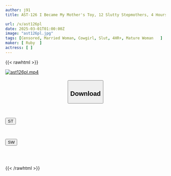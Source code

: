 ```yaml
---
author: j91
title: AST-126 I Became My Mother's Toy, 12 Slutty Stepmothers, 4 Hours Special Collection Vol.6

url: /v/ast126pl
date: 2025-03-01T01:00:00Z
image: "ast126pl.jpg"
tags: [Censored, Married Woman, Cowgirl, Slut, 4HR+, Mature Woman	]
maker: [ Ruby  ]
actress: [ ]
---
```



{{< rawhtml >}}

<div class="video" data-videoid="W6dvd2qyRmIba69">
    <a href="javascript:;">
        <img src="/v/ast126pl/ast126pl.jpg" width="WIDTH" height="HEIGHT" alt="ast126pl.mp4" loading="lazy">
    </a>
</div>

<script type="text/javascript" src="https://j91.asia/asset/on-demand-st.js"></script>

<br>
  <link rel="stylesheet" href="https://j91.asia/asset/bs5.css">
  
  <center>
  <button class="btn btn-primary" type="button" data-bs-toggle="collapse" data-bs-target=".multi-collapse" aria-expanded="false" aria-controls="multiCollapseExample1 multiCollapseExample2"><h2>Download</h2></button></center>
</p>
<div class="row">
  <div class="col">
    <div class="collapse multi-collapse" id="multiCollapseExample1">
      <div class="card card-body">
	      	      <br>
<div class="buttons">  
<p><a href="/v/ast126pl/st.html" target="_blank"><button class="btn-hover color-3"><i class="fa fa-download"></i> ST</button></a></p></div>
    </div>
  </div>
</div>
  <div class="col">
    <div class="collapse multi-collapse" id="multiCollapseExample2">
      <div class="card card-body">
	      <br>
<div class="buttons">
<p><a href="/v/ast126pl/sw.html" target="_blank"><button class="btn-hover color-2"><i class="fa fa-download"></i> SW</button></a></p></div>
<br><br>
      </div>
    </div>
  </div>
</div>

{{< /rawhtml >}}